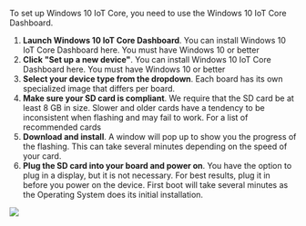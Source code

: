 <div class="row">
  <div class="col-md-6 col-sm-12 col-no-padding">
    <p>To set up Windows 10 IoT Core, you need to use the Windows 10 IoT Core Dashboard.</p>
    <ol class="inline-list">
      <li><b>Launch Windows 10 IoT Core Dashboard</b>. You can install Windows 10 IoT Core Dashboard here. You must have Windows 10 or better</li>
      <li><b>Click "Set up a new device"</b>. You can install Windows 10 IoT Core Dashboard here. You must have Windows 10 or better</li>
      <li><b>Select your device type from the dropdown</b>. Each board has its own specialized image that differs per board.</li>
      <li><b>Make sure your SD card is compliant</b>. We require that the SD card be at least 8 GB in size. Slower and older cards have a tendency to be inconsistent when flashing and may fail to work. For a list of recommended cards</li> 
      <li><b>Download and install</b>. A window will pop up to show you the progress of the flashing. This can take several minutes depending on the speed of your card.</li> 
      <li><b>Plug the SD card into your board and power on</b>. You have the option to plug in a display, but it is not necessary. For best results, plug it in before you power on the device. First boot will take several minutes as the Operating System does its initial installation.
    </ol>
  </div>
  <div class="col-md-6 col-sm-12">
    <img src="{{site.baseurl}}/images/get-started/dashboard-1.png" />
  </div>
</div>
